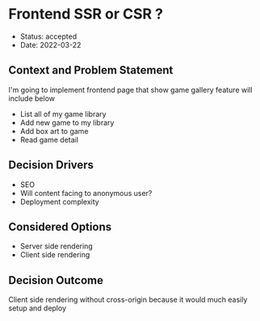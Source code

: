 # Frontend SSR or CSR ? 

- Status: accepted
- Date: 2022-03-22

## Context and Problem Statement

I'm going to implement frontend page that show game gallery feature will include below

- List all of my game library
- Add new game to my library
- Add box art to game
- Read game detail

## Decision Drivers

- SEO 
- Will content facing to anonymous user?
- Deployment complexity 

## Considered Options

- Server side rendering
- Client side rendering

## Decision Outcome

Client side rendering without cross-origin 
because it would much easily setup and deploy